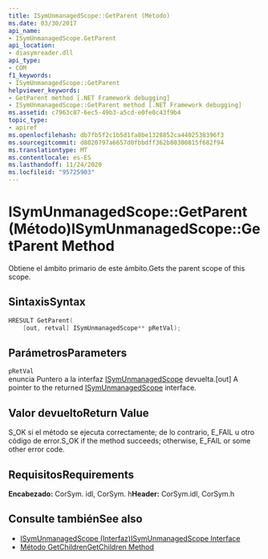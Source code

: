 ```yaml
---
title: ISymUnmanagedScope::GetParent (Método)
ms.date: 03/30/2017
api_name:
- ISymUnmanagedScope.GetParent
api_location:
- diasymreader.dll
api_type:
- COM
f1_keywords:
- ISymUnmanagedScope::GetParent
helpviewer_keywords:
- GetParent method [.NET Framework debugging]
- ISymUnmanagedScope::GetParent method [.NET Framework debugging]
ms.assetid: c7963c87-6ec5-49b3-a5cd-e0fe0c43f9b4
topic_type:
- apiref
ms.openlocfilehash: db7fb5f2c1b5d1fa8be1328852ca4402538396f3
ms.sourcegitcommit: d8020797a6657d0fbbdff362b80300815f682f94
ms.translationtype: MT
ms.contentlocale: es-ES
ms.lasthandoff: 11/24/2020
ms.locfileid: "95725903"
---
```

# <a name="isymunmanagedscopegetparent-method"></a><span data-ttu-id="ce1f8-102">ISymUnmanagedScope::GetParent (Método)</span><span class="sxs-lookup"><span data-stu-id="ce1f8-102">ISymUnmanagedScope::GetParent Method</span></span>

<span data-ttu-id="ce1f8-103">Obtiene el ámbito primario de este ámbito.</span><span class="sxs-lookup"><span data-stu-id="ce1f8-103">Gets the parent scope of this scope.</span></span>  
  
## <a name="syntax"></a><span data-ttu-id="ce1f8-104">Sintaxis</span><span class="sxs-lookup"><span data-stu-id="ce1f8-104">Syntax</span></span>  
  
```cpp  
HRESULT GetParent(  
    [out, retval] ISymUnmanagedScope** pRetVal);  
```  
  
## <a name="parameters"></a><span data-ttu-id="ce1f8-105">Parámetros</span><span class="sxs-lookup"><span data-stu-id="ce1f8-105">Parameters</span></span>  

 `pRetVal`  
 <span data-ttu-id="ce1f8-106">enuncia Puntero a la interfaz [ISymUnmanagedScope](isymunmanagedscope-interface.md) devuelta.</span><span class="sxs-lookup"><span data-stu-id="ce1f8-106">[out] A pointer to the returned [ISymUnmanagedScope](isymunmanagedscope-interface.md) interface.</span></span>  
  
## <a name="return-value"></a><span data-ttu-id="ce1f8-107">Valor devuelto</span><span class="sxs-lookup"><span data-stu-id="ce1f8-107">Return Value</span></span>  

 <span data-ttu-id="ce1f8-108">S_OK si el método se ejecuta correctamente; de lo contrario, E_FAIL u otro código de error.</span><span class="sxs-lookup"><span data-stu-id="ce1f8-108">S_OK if the method succeeds; otherwise, E_FAIL or some other error code.</span></span>  
  
## <a name="requirements"></a><span data-ttu-id="ce1f8-109">Requisitos</span><span class="sxs-lookup"><span data-stu-id="ce1f8-109">Requirements</span></span>  

 <span data-ttu-id="ce1f8-110">**Encabezado:** CorSym. idl, CorSym. h</span><span class="sxs-lookup"><span data-stu-id="ce1f8-110">**Header:** CorSym.idl, CorSym.h</span></span>  
  
## <a name="see-also"></a><span data-ttu-id="ce1f8-111">Consulte también</span><span class="sxs-lookup"><span data-stu-id="ce1f8-111">See also</span></span>

- [<span data-ttu-id="ce1f8-112">ISymUnmanagedScope (Interfaz)</span><span class="sxs-lookup"><span data-stu-id="ce1f8-112">ISymUnmanagedScope Interface</span></span>](isymunmanagedscope-interface.md)
- [<span data-ttu-id="ce1f8-113">Método GetChildren</span><span class="sxs-lookup"><span data-stu-id="ce1f8-113">GetChildren Method</span></span>](isymunmanagedscope-getchildren-method.md)
